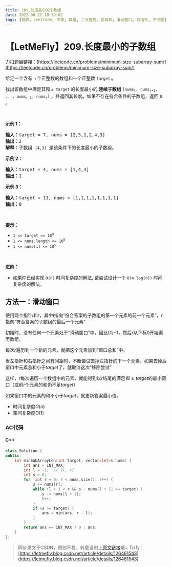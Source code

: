 ```yaml
---
title: 209.长度最小的子数组
date: 2022-08-22 10:39:02
tags: [题解, LeetCode, 中等, 数组, 二分查找, 前缀和, 滑动窗口, 双指针, 子问题]
---
```


# 【LetMeFly】209.长度最小的子数组

力扣题目链接：[https://leetcode.cn/problems/minimum-size-subarray-sum/](https://leetcode.cn/problems/minimum-size-subarray-sum/)

<p>给定一个含有 <code>n</code><strong> </strong>个正整数的数组和一个正整数 <code>target</code><strong> 。</strong></p>

<p>找出该数组中满足其和<strong> </strong><code>≥ target</code><strong> </strong>的长度最小的 <strong>连续子数组</strong> <code>[nums<sub>l</sub>, nums<sub>l+1</sub>, ..., nums<sub>r-1</sub>, nums<sub>r</sub>]</code> ，并返回其长度<strong>。</strong>如果不存在符合条件的子数组，返回 <code>0</code> 。</p>

<p> </p>

<p><strong>示例 1：</strong></p>

<pre>
<strong>输入：</strong>target = 7, nums = [2,3,1,2,4,3]
<strong>输出：</strong>2
<strong>解释：</strong>子数组 <code>[4,3]</code> 是该条件下的长度最小的子数组。
</pre>

<p><strong>示例 2：</strong></p>

<pre>
<strong>输入：</strong>target = 4, nums = [1,4,4]
<strong>输出：</strong>1
</pre>

<p><strong>示例 3：</strong></p>

<pre>
<strong>输入：</strong>target = 11, nums = [1,1,1,1,1,1,1,1]
<strong>输出：</strong>0
</pre>

<p> </p>

<p><strong>提示：</strong></p>

<ul>
	<li><code>1 <= target <= 10<sup>9</sup></code></li>
	<li><code>1 <= nums.length <= 10<sup>5</sup></code></li>
	<li><code>1 <= nums[i] <= 10<sup>5</sup></code></li>
</ul>

<p> </p>

<p><strong>进阶：</strong></p>

<ul>
	<li>如果你已经实现<em> </em><code>O(n)</code> 时间复杂度的解法, 请尝试设计一个 <code>O(n log(n))</code> 时间复杂度的解法。</li>
</ul>


    
## 方法一：滑动窗口

使用两个指针$l$和$r$，其中$l$指向“符合答案的子数组的第一个元素的前一个元素”，$r$指向“符合答案的子数组的最后一个元素”

初始时，没有任何一个元素处于“滑动窗口”中，因此$l$为$-1$，然后$r$从下标$0$开始遍历数组。

每次$r$遍历到一个新的元素，就把这个元素加到“窗口总和”中。

当左指针和右指针之间有间距时，不断尝试去掉左指针的下一个元素，如果去掉后窗口中元素总和小于$target$了，就取消这次“移除尝试”

这样，$r$每次遍历一个数组中的元素，就能得到以$r$结尾的满足$和\geq target$的最小窗口（或前$r$个元素的和仍不足$target$）

如果窗口中的元素的和不小于$target$，就更新答案最小值。

+ 时间复杂度$O(n)$
+ 空间复杂度$O(1)$

### AC代码

#### C++

```cpp
class Solution {
public:
    int minSubArrayLen(int target, vector<int>& nums) {
        int ans = INT_MAX;
        int l = -1;  // (l, r]
        int s = 0;
        for (int r = 0; r < nums.size(); r++) {
            s += nums[r];
            while (l + 1 < r && s - nums[l + 1] >= target) {
                s -= nums[l + 1];
                l++;
            }
            if (s >= target) {
                ans = min(ans, r - l);
            }
        }
        return ans == INT_MAX ? 0 : ans;
    }
};
```

> 同步发文于CSDN，原创不易，转载请附上[原文链接](https://blog.letmefly.xyz/2022/08/22/LeetCode%200209.%E9%95%BF%E5%BA%A6%E6%9C%80%E5%B0%8F%E7%9A%84%E5%AD%90%E6%95%B0%E7%BB%84/)哦~
> Tisfy：[https://letmefly.blog.csdn.net/article/details/126461543](https://letmefly.blog.csdn.net/article/details/126461543)
